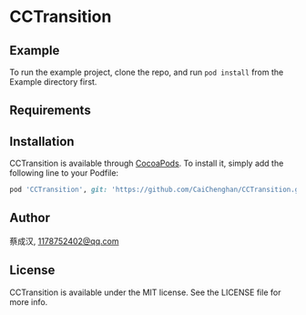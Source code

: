 # CCTransition

## Example

To run the example project, clone the repo, and run `pod install` from the Example directory first.

## Requirements

## Installation

CCTransition is available through [CocoaPods](https://cocoapods.org). To install
it, simply add the following line to your Podfile:

```ruby
pod 'CCTransition', git: 'https://github.com/CaiChenghan/CCTransition.git'
```

## Author

蔡成汉, 1178752402@qq.com

## License

CCTransition is available under the MIT license. See the LICENSE file for more info.
